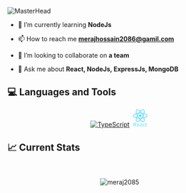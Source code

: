 ![MasterHead](https://github.com/meraj2085/meraj2085/blob/main/cover_2.png)

- 🌱 I’m currently learning **NodeJs**

- 📫 How to reach me **merajhossain2086@gamil.com**

- 👯 I’m looking to collaborate on **a team**

- 💬 Ask me about **React, NodeJs, ExpressJs, MongoDB**

## :computer: Languages and Tools

<p align="center">
  <a href="https://www.typescriptlang.org/" target="_blank"><img src="https://profilinator.rishav.dev/skills-assets/typescript-original.svg" alt="TypeScript" height="40" width="40" /></a> </a><a href="https://reactjs.org/" target="_blank" rel="noreferrer"> <img src="https://raw.githubusercontent.com/devicons/devicon/master/icons/react/react-original-wordmark.svg" alt="react" width="40" height="40"/> </a> </a>
  
  </p>

## :chart_with_upwards_trend: Current Stats

<br />
<p align="center">
  <img width="60%" src="https://github-readme-streak-stats.herokuapp.com/?user=meraj2085&" alt="meraj2085" />
</p>
